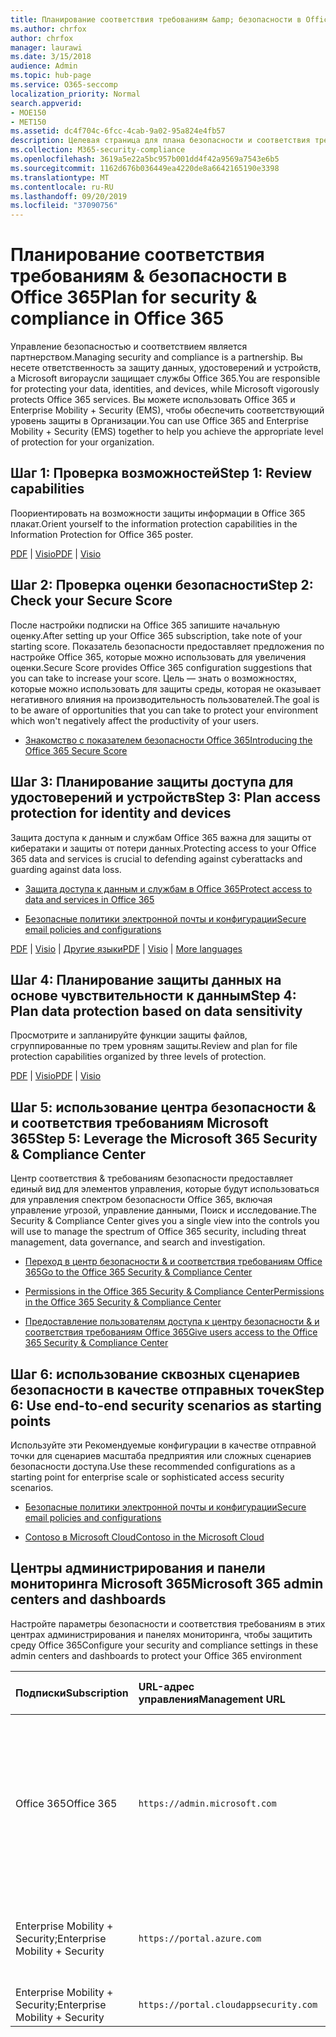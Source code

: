 ```yaml
---
title: Планирование соответствия требованиям &amp; безопасности в Office 365
ms.author: chrfox
author: chrfox
manager: laurawi
ms.date: 3/15/2018
audience: Admin
ms.topic: hub-page
ms.service: O365-seccomp
localization_priority: Normal
search.appverid:
- MOE150
- MET150
ms.assetid: dc4f704c-6fcc-4cab-9a02-95a824e4fb57
description: Целевая страница для плана безопасности и соответствия требованиям
ms.collection: M365-security-compliance
ms.openlocfilehash: 3619a5e22a5bc957b001dd4f42a9569a7543e6b5
ms.sourcegitcommit: 1162d676b036449ea4220de8a6642165190e3398
ms.translationtype: MT
ms.contentlocale: ru-RU
ms.lasthandoff: 09/20/2019
ms.locfileid: "37090756"
---
```

# <a name="plan-for-security-amp-compliance-in-office-365"></a><span data-ttu-id="2d4e5-103">Планирование соответствия требованиям &amp; безопасности в Office 365</span><span class="sxs-lookup"><span data-stu-id="2d4e5-103">Plan for security &amp; compliance in Office 365</span></span>

<span data-ttu-id="2d4e5-104">Управление безопасностью и соответствием является партнерством.</span><span class="sxs-lookup"><span data-stu-id="2d4e5-104">Managing security and compliance is a partnership.</span></span> <span data-ttu-id="2d4e5-105">Вы несете ответственность за защиту данных, удостоверений и устройств, а Microsoft вигораусли защищает службы Office 365.</span><span class="sxs-lookup"><span data-stu-id="2d4e5-105">You are responsible for protecting your data, identities, and devices, while Microsoft vigorously protects Office 365 services.</span></span> <span data-ttu-id="2d4e5-106">Вы можете использовать Office 365 и Enterprise Mobility + Security (EMS), чтобы обеспечить соответствующий уровень защиты в Организации.</span><span class="sxs-lookup"><span data-stu-id="2d4e5-106">You can use Office 365 and Enterprise Mobility + Security (EMS) together to help you achieve the appropriate level of protection for your organization.</span></span>
  
## <a name="step-1-review-capabilities"></a><span data-ttu-id="2d4e5-107">Шаг 1: Проверка возможностей</span><span class="sxs-lookup"><span data-stu-id="2d4e5-107">Step 1: Review capabilities</span></span>

<span data-ttu-id="2d4e5-108">Поориентировать на возможности защиты информации в Office 365 плакат.</span><span class="sxs-lookup"><span data-stu-id="2d4e5-108">Orient yourself to the information protection capabilities in the Information Protection for Office 365 poster.</span></span> 
  
<span data-ttu-id="2d4e5-109">[PDF](https://download.microsoft.com/download/2/3/D/23D91386-8349-4F7A-9470-FD5AED861F16/MSFT_cloud_architecture_informationprotection.pdf) | [Visio](https://download.microsoft.com/download/2/3/D/23D91386-8349-4F7A-9470-FD5AED861F16/MSFT_cloud_architecture_informationprotection.vsd)</span><span class="sxs-lookup"><span data-stu-id="2d4e5-109">[PDF](https://download.microsoft.com/download/2/3/D/23D91386-8349-4F7A-9470-FD5AED861F16/MSFT_cloud_architecture_informationprotection.pdf) | [Visio](https://download.microsoft.com/download/2/3/D/23D91386-8349-4F7A-9470-FD5AED861F16/MSFT_cloud_architecture_informationprotection.vsd)</span></span>
  
## <a name="step-2-check-your-secure-score"></a><span data-ttu-id="2d4e5-110">Шаг 2: Проверка оценки безопасности</span><span class="sxs-lookup"><span data-stu-id="2d4e5-110">Step 2: Check your Secure Score</span></span>

<span data-ttu-id="2d4e5-111">После настройки подписки на Office 365 запишите начальную оценку.</span><span class="sxs-lookup"><span data-stu-id="2d4e5-111">After setting up your Office 365 subscription, take note of your starting score.</span></span> <span data-ttu-id="2d4e5-112">Показатель безопасности предоставляет предложения по настройке Office 365, которые можно использовать для увеличения оценки.</span><span class="sxs-lookup"><span data-stu-id="2d4e5-112">Secure Score provides Office 365 configuration suggestions that you can take to increase your score.</span></span> <span data-ttu-id="2d4e5-113">Цель — знать о возможностях, которые можно использовать для защиты среды, которая не оказывает негативного влияния на производительность пользователей.</span><span class="sxs-lookup"><span data-stu-id="2d4e5-113">The goal is to be aware of opportunities that you can take to protect your environment which won't negatively affect the productivity of your users.</span></span>
  
- [<span data-ttu-id="2d4e5-114">Знакомство с показателем безопасности Office 365</span><span class="sxs-lookup"><span data-stu-id="2d4e5-114">Introducing the Office 365 Secure Score</span></span>](../security/mtp/microsoft-secure-score.md)
    
## <a name="step-3-plan-access-protection-for-identity-and-devices"></a><span data-ttu-id="2d4e5-115">Шаг 3: Планирование защиты доступа для удостоверений и устройств</span><span class="sxs-lookup"><span data-stu-id="2d4e5-115">Step 3: Plan access protection for identity and devices</span></span>

<span data-ttu-id="2d4e5-116">Защита доступа к данным и службам Office 365 важна для защиты от кибератаки и защиты от потери данных.</span><span class="sxs-lookup"><span data-stu-id="2d4e5-116">Protecting access to your Office 365 data and services is crucial to defending against cyberattacks and guarding against data loss.</span></span>
  
- [<span data-ttu-id="2d4e5-117">Защита доступа к данным и службам в Office 365</span><span class="sxs-lookup"><span data-stu-id="2d4e5-117">Protect access to data and services in Office 365</span></span>](protect-access-to-data-and-services.md)
    
- [<span data-ttu-id="2d4e5-118">Безопасные политики электронной почты и конфигурации</span><span class="sxs-lookup"><span data-stu-id="2d4e5-118">Secure email policies and configurations</span></span>](https://docs.microsoft.com/microsoft-365/enterprise/secure-email-recommended-policies)
    
<span data-ttu-id="2d4e5-119">[PDF](https://go.microsoft.com/fwlink/p/?linkid=841656) | [Visio](https://go.microsoft.com/fwlink/p/?linkid=841657) | [Другие языки](https://www.microsoft.com/download/details.aspx?id=55032)</span><span class="sxs-lookup"><span data-stu-id="2d4e5-119">[PDF](https://go.microsoft.com/fwlink/p/?linkid=841656) | [Visio](https://go.microsoft.com/fwlink/p/?linkid=841657) | [More languages](https://www.microsoft.com/download/details.aspx?id=55032)</span></span>
  
## <a name="step-4-plan-data-protection-based-on-data-sensitivity"></a><span data-ttu-id="2d4e5-120">Шаг 4: Планирование защиты данных на основе чувствительности к данным</span><span class="sxs-lookup"><span data-stu-id="2d4e5-120">Step 4: Plan data protection based on data sensitivity</span></span>

<span data-ttu-id="2d4e5-121">Просмотрите и запланируйте функции защиты файлов, сгруппированные по трем уровням защиты.</span><span class="sxs-lookup"><span data-stu-id="2d4e5-121">Review and plan for file protection capabilities organized by three levels of protection.</span></span>
  
<span data-ttu-id="2d4e5-122">[PDF](http://download.microsoft.com/download/7/8/9/789645A5-BD10-4541-BC33-F8D1EFF5E911/MSFT_cloud_architecture_O365%20file%20protection.pdf) | [Visio](http://download.microsoft.com/download/7/8/9/789645A5-BD10-4541-BC33-F8D1EFF5E911/MSFT_cloud_architecture_O365%20file%20protection.vsdx)</span><span class="sxs-lookup"><span data-stu-id="2d4e5-122">[PDF](http://download.microsoft.com/download/7/8/9/789645A5-BD10-4541-BC33-F8D1EFF5E911/MSFT_cloud_architecture_O365%20file%20protection.pdf) | [Visio](http://download.microsoft.com/download/7/8/9/789645A5-BD10-4541-BC33-F8D1EFF5E911/MSFT_cloud_architecture_O365%20file%20protection.vsdx)</span></span>
  
## <a name="step-5-leverage-the-microsoft-365-security-amp-compliance-center"></a><span data-ttu-id="2d4e5-123">Шаг 5: использование центра безопасности &amp; и соответствия требованиям Microsoft 365</span><span class="sxs-lookup"><span data-stu-id="2d4e5-123">Step 5: Leverage the Microsoft 365 Security &amp; Compliance Center</span></span>

<span data-ttu-id="2d4e5-124">Центр соответствия &amp; требованиям безопасности предоставляет единый вид для элементов управления, которые будут использоваться для управления спектром безопасности Office 365, включая управление угрозой, управление данными, Поиск и исследование.</span><span class="sxs-lookup"><span data-stu-id="2d4e5-124">The Security &amp; Compliance Center gives you a single view into the controls you will use to manage the spectrum of Office 365 security, including threat management, data governance, and search and investigation.</span></span> 
  
- [<span data-ttu-id="2d4e5-125">Переход в центр безопасности &amp; и соответствия требованиям Office 365</span><span class="sxs-lookup"><span data-stu-id="2d4e5-125">Go to the Office 365 Security &amp; Compliance Center</span></span>](go-to-the-securitycompliance-center.md)
    
- [<span data-ttu-id="2d4e5-126">Permissions in the Office 365 Security &amp; Compliance Center</span><span class="sxs-lookup"><span data-stu-id="2d4e5-126">Permissions in the Office 365 Security &amp; Compliance Center</span></span>](/security/office-365-security/protect-against-threats.md)
    
- [<span data-ttu-id="2d4e5-127">Предоставление пользователям доступа к центру безопасности &amp; и соответствия требованиям Office 365</span><span class="sxs-lookup"><span data-stu-id="2d4e5-127">Give users access to the Office 365 Security &amp; Compliance Center</span></span>](/security/office-365-security/grant-access-to-the-security-and-compliance-center.md)
    
## <a name="step-6-use-end-to-end-security-scenarios-as-starting-points"></a><span data-ttu-id="2d4e5-128">Шаг 6: использование сквозных сценариев безопасности в качестве отправных точек</span><span class="sxs-lookup"><span data-stu-id="2d4e5-128">Step 6: Use end-to-end security scenarios as starting points</span></span>

<span data-ttu-id="2d4e5-129">Используйте эти Рекомендуемые конфигурации в качестве отправной точки для сценариев масштаба предприятия или сложных сценариев безопасности доступа.</span><span class="sxs-lookup"><span data-stu-id="2d4e5-129">Use these recommended configurations as a starting point for enterprise scale or sophisticated access security scenarios.</span></span>
  
- [<span data-ttu-id="2d4e5-130">Безопасные политики электронной почты и конфигурации</span><span class="sxs-lookup"><span data-stu-id="2d4e5-130">Secure email policies and configurations</span></span>](https://docs.microsoft.com/microsoft-365/enterprise/secure-email-recommended-policies)
    
- [<span data-ttu-id="2d4e5-131">Contoso в Microsoft Cloud</span><span class="sxs-lookup"><span data-stu-id="2d4e5-131">Contoso in the Microsoft Cloud</span></span>](http://aka.ms/cloudarchcontoso)
    
## <a name="microsoft-365-admin-centers-and-dashboards"></a><span data-ttu-id="2d4e5-132">Центры администрирования и панели мониторинга Microsoft 365</span><span class="sxs-lookup"><span data-stu-id="2d4e5-132">Microsoft 365 admin centers and dashboards</span></span>

<span data-ttu-id="2d4e5-133">Настройте параметры безопасности и соответствия требованиям в этих центрах администрирования и панелях мониторинга, чтобы защитить среду Office 365</span><span class="sxs-lookup"><span data-stu-id="2d4e5-133">Configure your security and compliance settings in these admin centers and dashboards to protect your Office 365 environment</span></span>
  
|<span data-ttu-id="2d4e5-134">**Подписки**</span><span class="sxs-lookup"><span data-stu-id="2d4e5-134">**Subscription**</span></span>|<span data-ttu-id="2d4e5-135">**URL-адрес управления**</span><span class="sxs-lookup"><span data-stu-id="2d4e5-135">**Management URL**</span></span>|<span data-ttu-id="2d4e5-136">**Панели мониторинга и центры администрирования**</span><span class="sxs-lookup"><span data-stu-id="2d4e5-136">**Dashboards and admin centers**</span></span>|
|:-----|:-----|:-----|
|<span data-ttu-id="2d4e5-137">Office 365</span><span class="sxs-lookup"><span data-stu-id="2d4e5-137">Office 365</span></span>  <br/> |`https://admin.microsoft.com`  <br/> | <span data-ttu-id="2d4e5-138">Центр администрирования Microsoft 365</span><span class="sxs-lookup"><span data-stu-id="2d4e5-138">Microsoft 365 admin center</span></span>  <br/>  <span data-ttu-id="2d4e5-139">Security &amp; Compliance Center</span><span class="sxs-lookup"><span data-stu-id="2d4e5-139">Security &amp; Compliance Center</span></span>  <br/>  <span data-ttu-id="2d4e5-140">Центр администрирования Exchange</span><span class="sxs-lookup"><span data-stu-id="2d4e5-140">Exchange admin center</span></span>  <br/>  <span data-ttu-id="2d4e5-141">Центр администрирования SharePoint и центр администрирования OneDrive для бизнеса</span><span class="sxs-lookup"><span data-stu-id="2d4e5-141">SharePoint admin center and OneDrive for Business admin center</span></span>  <br/> |
|<span data-ttu-id="2d4e5-142">Enterprise Mobility + Security;</span><span class="sxs-lookup"><span data-stu-id="2d4e5-142">Enterprise Mobility + Security</span></span>  <br/> |`https://portal.azure.com`  <br/> | <span data-ttu-id="2d4e5-143">Azure Active Directory</span><span class="sxs-lookup"><span data-stu-id="2d4e5-143">Azure Active Directory</span></span>  <br/>  <span data-ttu-id="2d4e5-144">Управление мобильными приложениями Майкрософт</span><span class="sxs-lookup"><span data-stu-id="2d4e5-144">Microsoft Mobile Application Management</span></span>  <br/>  <span data-ttu-id="2d4e5-145">Microsoft Intune</span><span class="sxs-lookup"><span data-stu-id="2d4e5-145">Microsoft Intune</span></span>  <br/> |
|<span data-ttu-id="2d4e5-146">Enterprise Mobility + Security;</span><span class="sxs-lookup"><span data-stu-id="2d4e5-146">Enterprise Mobility + Security</span></span>  <br/> |`https://portal.cloudappsecurity.com`  <br/> | <span data-ttu-id="2d4e5-147">Cloud App Security</span><span class="sxs-lookup"><span data-stu-id="2d4e5-147">Cloud App Security</span></span>  <br/> |
   


